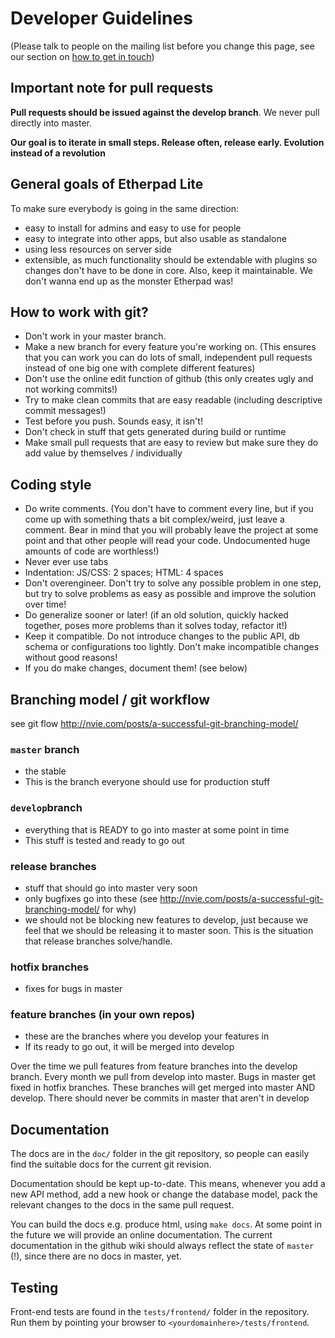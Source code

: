 # Developer Guidelines
(Please talk to people on the mailing list before you change this page, see our section on [how to get in touch](https://github.com/ether/etherpad-lite#get-in-touch))

## Important note for pull requests
**Pull requests should be issued against the develop branch**.  We never pull directly into master.

**Our goal is to iterate in small steps. Release often, release early. Evolution instead of a revolution**

## General goals of Etherpad Lite
To make sure everybody is going in the same direction:
* easy to install for admins and easy to use for people
* easy to integrate into other apps, but also usable as standalone
* using less resources on server side
* extensible, as much functionality should be extendable with plugins so changes don't have to be done in core.
Also, keep it maintainable. We don't wanna end up as the monster Etherpad was!

## How to work with git?
* Don't work in your master branch.
* Make a new branch for every feature you're working on. (This ensures that you can work you can do lots of small, independent pull requests instead of one big one with complete different features)
* Don't use the online edit function of github (this only creates ugly and not working commits!)
* Try to make clean commits that are easy readable (including descriptive commit messages!)
* Test before you push. Sounds easy, it isn't!
* Don't check in stuff that gets generated during build or runtime
* Make small pull requests that are easy to review but make sure they do add value by themselves / individually

## Coding style
* Do write comments. (You don't have to comment every line, but if you come up with something thats a bit complex/weird, just leave a comment. Bear in mind that you will probably leave the project at some point and that other people will read your code. Undocumented huge amounts of code are worthless!)
* Never ever use tabs
* Indentation: JS/CSS: 2 spaces; HTML: 4 spaces
* Don't overengineer. Don't try to solve any possible problem in one step, but try to solve problems as easy as possible and improve the solution over time!
* Do generalize sooner or later! (if an old solution, quickly hacked together, poses more problems than it solves today, refactor it!)
* Keep it compatible. Do not introduce changes to the public API, db schema or configurations too lightly. Don't make incompatible changes without good reasons!
* If you do make changes, document them! (see below)

## Branching model / git workflow
see git flow http://nvie.com/posts/a-successful-git-branching-model/

### `master` branch
* the stable
* This is the branch everyone should use for production stuff

### `develop`branch
* everything that is READY to go into master at some point in time
* This stuff is tested and ready to go out

### release branches
* stuff that should go into master very soon
* only bugfixes go into these (see http://nvie.com/posts/a-successful-git-branching-model/ for why)
* we should not be blocking new features to develop, just because we feel that we should be releasing it to master soon. This is the situation that release branches solve/handle.

### hotfix branches
* fixes for bugs in master

### feature branches (in your own repos)
* these are the branches where you develop your features in
* If its ready to go out, it will be merged into develop

Over the time we pull features from feature branches into the develop branch. Every month we pull from develop into master. Bugs in master get fixed in hotfix branches. These branches will get merged into master AND develop. There should never be commits in master that aren't in develop

## Documentation
The docs are in the `doc/` folder in the git repository, so people can easily find the suitable docs for the current git revision.

Documentation should be kept up-to-date. This means, whenever you add a new API method, add a new hook or change the database model, pack the relevant changes to the docs in the same pull request.

You can build the docs e.g. produce html, using `make docs`. At some point in the future we will provide an online documentation. The current documentation in the github wiki should always reflect the state of `master` (!), since there are no docs in master, yet.

## Testing
Front-end tests are found in the `tests/frontend/` folder in the repository. Run them by pointing your browser to `<yourdomainhere>/tests/frontend`.